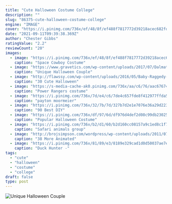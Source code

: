 ```yaml
---
title: "Cute Halloween Costume College"
description: ""
slug: "86375-cute-halloween-costume-college"
engine: "IMAGE"
cover: "https://i.pinimg.com/736x/ef/48/8f/ef488f7817772d39218acec682fd6acb.jpg"
date: "2021-09-11T09:39:38.369Z"
author: "Chester Gibbs"
ratingValue: "2.2"
reviewCount: "20"
images:
  - image: "https://i.pinimg.com/736x/ef/48/8f/ef488f7817772d39218acec682fd6acb.jpg"
    caption: "Space Cowboy Costume"
  - image: "https://www.gravetics.com/wp-content/uploads/2017/07/Dalmatian-Firefighter.jpg"
    caption: "Unique Halloween Couple"
  - image: "http://flawssy.com/wp-content/uploads/2016/05/Baby-Raggedy-Ann-Halloween-Costume.jpg"
    caption: "30 Cute Halloween"
  - image: "https://s-media-cache-ak0.pinimg.com/736x/aa/c6/76/aac67674aa094befbe6850a5e22e01fd.jpg"
    caption: "Power Rangers costume"
  - image: "https://i.pinimg.com/736x/7d/e4/c6/7de4c657fde8f412977ffda5dc09fbff.jpg"
    caption: "payton moormeier"
  - image: "https://i.pinimg.com/736x/32/7b/7d/327b7d2e1e7076e36a29d2233be7ea88.jpg"
    caption: "90 Best DIY"
  - image: "https://i.pinimg.com/736x/df/97/6d/df976d4def2d08c99db23025a4567e8c.jpg"
    caption: "Popular Halloween Costume"
  - image: "https://i.pinimg.com/736x/b2/d1/60/b2d160cc08157a9c1ed8c1f7a1b91e0b--group-halloween-costumes-safari-animals.jpg"
    caption: "Safari animals group"
  - image: "http://brojsimpson.com/wordpress/wp-content/uploads/2011/07/cat-nasa.gif"
    caption: "38 More Animated"
  - image: "https://i.pinimg.com/736x/81/89/e3/8189e329cad1d0d50037ae7e3f68c9fa--halloween-costume-contest-kid-halloween.jpg"
    caption: "Duck Hunter -"
tags:
  - "cute"
  - "halloween"
  - "costume"
  - "college"
draft: false
type: post
---
```



![Unique Halloween Couple](https://www.gravetics.com/wp-content/uploads/2017/07/Dalmatian-Firefighter.jpg "Unique Halloween Couple")


<!--inArticleAds-->

<!--galleryOne-->


<!--inArticleAds-->

<!--galleryTwo-->


<!--galleryThree-->

